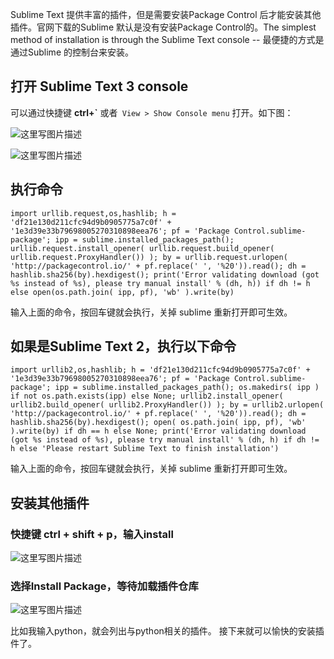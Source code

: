Sublime Text 提供丰富的插件，但是需要安装Package Control 后才能安装其他插件。官网下载的Sublime 默认是没有安装Package Control的。The simplest method of installation is through the Sublime Text console -- 最便捷的方式是通过Sublime 的控制台来安装。 

## 打开 Sublime Text 3 console
可以通过快捷键 **ctrl+\`** 或者` View > Show Console menu` 打开。如下图：

![这里写图片描述](http://img.blog.csdn.net/20170117155427229?watermark/2/text/aHR0cDovL2Jsb2cuY3Nkbi5uZXQvbXVsYW5ncmVuMTk4OA==/font/5a6L5L2T/fontsize/400/fill/I0JBQkFCMA==/dissolve/70/gravity/SouthEast)

![这里写图片描述](http://img.blog.csdn.net/20170117155536807?watermark/2/text/aHR0cDovL2Jsb2cuY3Nkbi5uZXQvbXVsYW5ncmVuMTk4OA==/font/5a6L5L2T/fontsize/400/fill/I0JBQkFCMA==/dissolve/70/gravity/SouthEast)

## 执行命令
```
import urllib.request,os,hashlib; h = 'df21e130d211cfc94d9b0905775a7c0f' + '1e3d39e33b79698005270310898eea76'; pf = 'Package Control.sublime-package'; ipp = sublime.installed_packages_path(); urllib.request.install_opener( urllib.request.build_opener( urllib.request.ProxyHandler()) ); by = urllib.request.urlopen( 'http://packagecontrol.io/' + pf.replace(' ', '%20')).read(); dh = hashlib.sha256(by).hexdigest(); print('Error validating download (got %s instead of %s), please try manual install' % (dh, h)) if dh != h else open(os.path.join( ipp, pf), 'wb' ).write(by)
```
输入上面的命令，按回车键就会执行，关掉 sublime 重新打开即可生效。

## 如果是Sublime Text 2，执行以下命令
```
import urllib2,os,hashlib; h = 'df21e130d211cfc94d9b0905775a7c0f' + '1e3d39e33b79698005270310898eea76'; pf = 'Package Control.sublime-package'; ipp = sublime.installed_packages_path(); os.makedirs( ipp ) if not os.path.exists(ipp) else None; urllib2.install_opener( urllib2.build_opener( urllib2.ProxyHandler()) ); by = urllib2.urlopen( 'http://packagecontrol.io/' + pf.replace(' ', '%20')).read(); dh = hashlib.sha256(by).hexdigest(); open( os.path.join( ipp, pf), 'wb' ).write(by) if dh == h else None; print('Error validating download (got %s instead of %s), please try manual install' % (dh, h) if dh != h else 'Please restart Sublime Text to finish installation')
```
输入上面的命令，按回车键就会执行，关掉 sublime 重新打开即可生效。

## 安装其他插件
### 快捷键 ctrl + shift + p，输入install
![这里写图片描述](http://img.blog.csdn.net/20170117160008555?watermark/2/text/aHR0cDovL2Jsb2cuY3Nkbi5uZXQvbXVsYW5ncmVuMTk4OA==/font/5a6L5L2T/fontsize/400/fill/I0JBQkFCMA==/dissolve/70/gravity/SouthEast)

### 选择Install Package，等待加载插件仓库

![这里写图片描述](http://img.blog.csdn.net/20170117160202763?watermark/2/text/aHR0cDovL2Jsb2cuY3Nkbi5uZXQvbXVsYW5ncmVuMTk4OA==/font/5a6L5L2T/fontsize/400/fill/I0JBQkFCMA==/dissolve/70/gravity/SouthEast)

比如我输入python，就会列出与python相关的插件。
接下来就可以愉快的安装插件了。